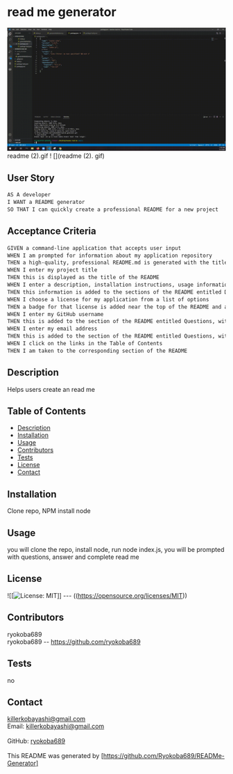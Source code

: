 # read me generator
![Alt Text](https://raw.githubusercontent.com/ryokoba689/read-me-generator/main/readme%20(2).gif)
 readme (2).gif
 ! [](readme (2). gif)
## User Story

```md
AS A developer
I WANT a README generator
SO THAT I can quickly create a professional README for a new project
```

## Acceptance Criteria

```md
GIVEN a command-line application that accepts user input
WHEN I am prompted for information about my application repository
THEN a high-quality, professional README.md is generated with the title of my project and sections entitled Description, Table of Contents, Installation, Usage, License, Contributing, Tests, and Questions
WHEN I enter my project title
THEN this is displayed as the title of the README
WHEN I enter a description, installation instructions, usage information, contribution guidelines, and test instructions
THEN this information is added to the sections of the README entitled Description, Installation, Usage, Contributing, and Tests
WHEN I choose a license for my application from a list of options
THEN a badge for that license is added near the top of the README and a notice is added to the section of the README entitled License that explains which license the application is covered under
WHEN I enter my GitHub username
THEN this is added to the section of the README entitled Questions, with a link to my GitHub profile
WHEN I enter my email address
THEN this is added to the section of the README entitled Questions, with instructions on how to reach me with additional questions
WHEN I click on the links in the Table of Contents
THEN I am taken to the corresponding section of the README
```
## Description
Helps users create an read me <br />
## Table of Contents
- [Description](#description)
- [Installation](#installation)
- [Usage](#usage)
- [Contributors](#contributors)
- [Tests](#tests)
- [License](#license)
- [Contact](#contact) <br />
## Installation
Clone repo, NPM install node <br />
## Usage
you will clone the repo, install node, run node index.js, you will be prompted with questions, answer and complete read me <br />
## License 
![[![License: MIT](https://img.shields.io/badge/License-MIT-yellow.svg)]] --- ((https://opensource.org/licenses/MIT)) <br /> 
## Contributors
ryokoba689 <br /> 
ryokoba689 -- https://github.com/ryokoba689 <br />
## Tests
no<br />
## Contact 
killerkobayashi@gmail.com<br /> 
Email: killerkobayashi@gmail.com<br /><br />
GitHub: [ryokoba689](https://github.com/ryokoba689)<br />
<br />
This README was generated by [https://github.com/Ryokoba689/READMe-Generator]
